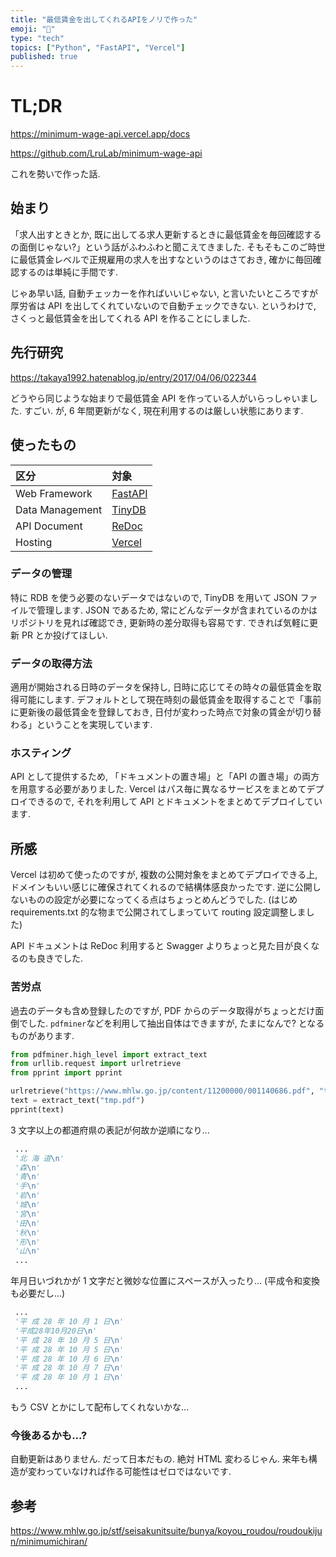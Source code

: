 ```yaml
---
title: "最低賃金を出してくれるAPIをノリで作った"
emoji: "💸"
type: "tech"
topics: ["Python", "FastAPI", "Vercel"]
published: true
---
```


# TL;DR

https://minimum-wage-api.vercel.app/docs

https://github.com/LruLab/minimum-wage-api

これを勢いで作った話.

## 始まり

「求人出すときとか, 既に出してる求人更新するときに最低賃金を毎回確認するの面倒じゃない?」という話がふわふわと聞こえてきました.
そもそもこのご時世に最低賃金レベルで正規雇用の求人を出すなというのはさておき, 確かに毎回確認するのは単純に手間です.

じゃあ早い話, 自動チェッカーを作ればいいじゃない, と言いたいところですが厚労省は API を出してくれていないので自動チェックできない.
というわけで, さくっと最低賃金を出してくれる API を作ることにしました.

## 先行研究

https://takaya1992.hatenablog.jp/entry/2017/04/06/022344

どうやら同じような始まりで最低賃金 API を作っている人がいらっしゃいました. すごい.
が, 6 年間更新がなく, 現在利用するのは厳しい状態にあります.

## 使ったもの

| 区分            | 対象                                               |
| :-------------- | :------------------------------------------------- |
| Web Framework   | [FastAPI](https://fastapi.tiangolo.com/)           |
| Data Management | [TinyDB](https://tinydb.readthedocs.io/en/latest/) |
| API Document    | [ReDoc](https://redocly.com/)                      |
| Hosting         | [Vercel](https://vercel.com/)                      |

### データの管理

特に RDB を使う必要のないデータではないので, TinyDB を用いて JSON ファイルで管理します.
JSON であるため, 常にどんなデータが含まれているのかはリポジトリを見れば確認でき, 更新時の差分取得も容易です.
できれば気軽に更新 PR とか投げてほしい.

### データの取得方法

適用が開始される日時のデータを保持し, 日時に応じてその時々の最低賃金を取得可能にします.
デフォルトとして現在時刻の最低賃金を取得することで「事前に更新後の最低賃金を登録しておき, 日付が変わった時点で対象の賃金が切り替わる」ということを実現しています.

### ホスティング

API として提供するため, 「ドキュメントの置き場」と「API の置き場」の両方を用意する必要がありました.
Vercel はパス毎に異なるサービスをまとめてデプロイできるので, それを利用して API とドキュメントをまとめてデプロイしています.

## 所感

Vercel は初めて使ったのですが, 複数の公開対象をまとめてデプロイできる上, ドメインもいい感じに確保されてくれるので結構体感良かったです.
逆に公開しないものの設定が必要になってくる点はちょっとめんどうでした. (はじめ requirements.txt 的な物まで公開されてしまっていて routing 設定調整しました)

API ドキュメントは ReDoc 利用すると Swagger よりちょっと見た目が良くなるのも良きでした.

### 苦労点

過去のデータも含め登録したのですが, PDF からのデータ取得がちょっとだけ面倒でした.
`pdfminer`などを利用して抽出自体はできますが, たまになんで? となるものがあります.

```python
from pdfminer.high_level import extract_text
from urllib.request import urlretrieve
from pprint import pprint

urlretrieve("https://www.mhlw.go.jp/content/11200000/001140686.pdf", "tmp.pdf")
text = extract_text("tmp.pdf")
pprint(text)
```

3 文字以上の都道府県の表記が何故か逆順になり...

```python
 ...
 '北 海 道\n'
 '森\n'
 '青\n'
 '手\n'
 '岩\n'
 '城\n'
 '宮\n'
 '田\n'
 '秋\n'
 '形\n'
 '山\n'
 ...
```

年月日いづれかが 1 文字だと微妙な位置にスペースが入ったり... (平成令和変換も必要だし...)

```python
 ...
 '平 成 28 年 10 月 1 日\n'
 '平成28年10月20日\n'
 '平 成 28 年 10 月 5 日\n'
 '平 成 28 年 10 月 5 日\n'
 '平 成 28 年 10 月 6 日\n'
 '平 成 28 年 10 月 7 日\n'
 '平 成 28 年 10 月 1 日\n'
 ...
```

もう CSV とかにして配布してくれないかな...

### 今後あるかも...?

自動更新はありません. だって日本だもの. 絶対 HTML 変わるじゃん.
来年も構造が変わっていなければ作る可能性はゼロではないです.

## 参考

https://www.mhlw.go.jp/stf/seisakunitsuite/bunya/koyou_roudou/roudoukijun/minimumichiran/
